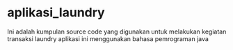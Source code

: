 # aplikasi_laundry
Ini adalah kumpulan source code yang digunakan untuk melakukan kegiatan transaksi laundry aplikasi ini menggunakan bahasa pemrograman java
